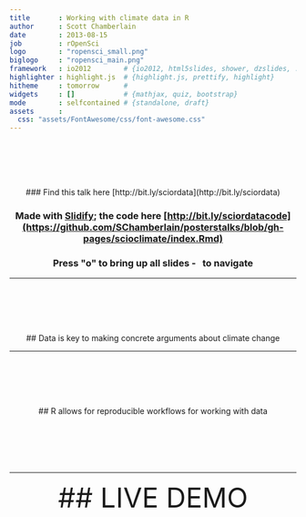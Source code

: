 ```yaml
---
title       : Working with climate data in R 
author      : Scott Chamberlain
date        : 2013-08-15
job         : rOpenSci
logo        : "ropensci_small.png"
biglogo     : "ropensci_main.png"
framework   : io2012        # {io2012, html5slides, shower, dzslides, ...}
highlighter : highlight.js  # {highlight.js, prettify, highlight}
hitheme     : tomorrow      # 
widgets     : []            # {mathjax, quiz, bootstrap}
mode        : selfcontained # {standalone, draft}
assets      :
  css: "assets/FontAwesome/css/font-awesome.css"
---
```


<br><br><br><br>
<center>
### Find this talk here [http://bit.ly/sciordata](http://bit.ly/sciordata)

### Made with [Slidify](http://slidify.org/); the code here [http://bit.ly/sciordatacode](https://github.com/SChamberlain/posterstalks/blob/gh-pages/scioclimate/index.Rmd)

### Press "o" to bring up all slides - <i class="icon-arrow-left"> &nbsp; </i><i class="icon-arrow-right"></i> to navigate
</center>

---

<br><br><br><br>
<center>
## Data is key to making concrete arguments about climate change
</center>

---

<br><br><br><br>
<center>
## R allows for reproducible workflows for working with data
</center>
<br><br><br><br>
<center>
<i class="icon-calendar icon-4x">&nbsp;&nbsp;&nbsp;</i>  <i class="icon-code icon-4x">&nbsp;&nbsp;&nbsp;</i> <i class="icon-pencil icon-4x"></i>
</center>

---

<center><font size="30">
## LIVE DEMO
</font></center>
